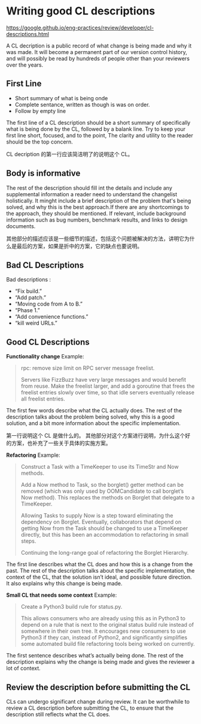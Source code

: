 # Writing good CL descriptions
https://google.github.io/eng-practices/review/developer/cl-descriptions.html

A CL decription is a public record of what change is being made and why it was made. It will become a permanent part of our version control history, and will possibly be read by hundreds of people other than your reviewers over the years.


## First Line
- Short summary of what is being onde
- Complete sentance, written as though is was on order.
- Follow by empty line

The first line of a CL description should be a short summary of specifically what is being done by the CL, followed by a balank line.
Try to keep your first line short, focused, and to the point, The clarity and utility to the reader should be the top concern.

CL decription 的第一行应该简洁明了的说明这个 CL。

## Body is informative

The rest of the description should fill int the details and include any supplemental information a reader need to understand the changelist holistically.
It minght include a brief description of the problem that's being solved, and why this is the best approach.If there are any shortcomings to the approach, they should be mentioned. If relevant, include background information such as bug numbers, benchmark results, and links to design documents.

其他部分的描述应该是一些细节的描述，包括这个问题被解决的方法，讲明它为什么是最后的方案，如果是折中的方案，它的缺点也要说明。

## Bad CL Descriptions
Bad descriptions :
- “Fix build.”
- “Add patch.”
- “Moving code from A to B.”
- “Phase 1.”
- “Add convenience functions.”
- “kill weird URLs.”

## Good CL Descriptions
**Functionality change**
Example:
>rpc: remove size limit on RPC server message freelist.
>
> Servers like FizzBuzz have very large messages and would benefit from reuse. Make the freelist larger, and add a goroutine that frees the freelist entries slowly over time, so that idle servers eventually release all freelist entries.

The first few words describe what the CL actually does. The rest of the description talks about the problem being solved, why this is a good solution, and a bit more information about the specific implementation.

第一行说明这个 CL 是做什么的。
其他部分对这个方案进行说明，为什么这个好的方案，也补充了一些关于具体的实施方案。

**Refactoring**
Example:
> Construct a Task with a TimeKeeper to use its TimeStr and Now methods.
>
> Add a Now method to Task, so the borglet() getter method can be removed (which was only used by OOMCandidate to call borglet’s Now method). This replaces the methods on Borglet that delegate to a TimeKeeper.
>
> Allowing Tasks to supply Now is a step toward eliminating the dependency on Borglet. Eventually, collaborators that depend on getting Now from the Task should be changed to use a TimeKeeper directly, but this has been an accommodation to refactoring in small steps.
>
> Continuing the long-range goal of refactoring the Borglet Hierarchy.

The first line describes what the CL does and how this is a change from the past. The rest of the description talks about the specific implementation, the context of the CL, that the solution isn’t ideal, and possible future direction. It also explains why this change is being made.



**Small CL that needs some context**
Example:
> Create a Python3 build rule for status.py.
> 
> This allows consumers who are already using this as in Python3 to depend on a rule that is next to the original status build rule instead of somewhere in their own tree. It encourages new consumers to use Python3 if they can, instead of Python2, and significantly simplifies some automated build file refactoring tools being worked on currently.

The first sentence describes what’s actually being done. The rest of the description explains why the change is being made and gives the reviewer a lot of context.


## Review the description before submitting the CL
CLs can undergo significant change during review. It can be worthwhile to review a CL description before submitting the CL, to ensure that the description still reflects what the CL does.